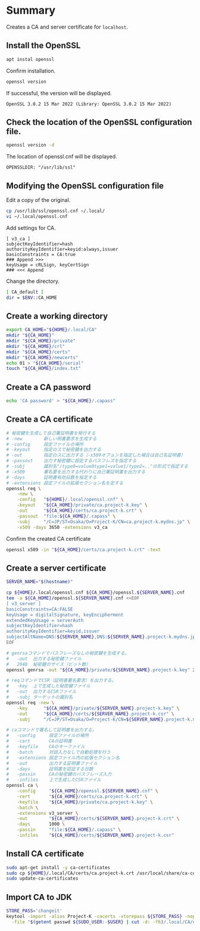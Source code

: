 # Summary

Creates a CA and server certificate for `localhost`.

## Install the OpenSSL

```sh
apt instal openssl
```

Confirm installation.
```sh
openssl version
```

If successful, the version will be displayed.
```
OpenSSL 3.0.2 15 Mar 2022 (Library: OpenSSL 3.0.2 15 Mar 2022)
```

## Check the location of the OpenSSL configuration file.

```sh
openssl version -d
```

The location of openssl.cnf will be displayed.
```
OPENSSLDIR: "/usr/lib/ssl"
```

## Modifying the OpenSSL configuration file

Edit a copy of the original.
```sh
cp /usr/lib/ssl/openssl.cnf ~/.local/
vi ~/.local/openssl.cnf
```

Add settings for CA.

```
[ v3_ca ]
subjectKeyIdentifier=hash
authorityKeyIdentifier=keyid:always,issuer
basicConstraints = CA:true
### Append >>>
keyUsage = cRLSign, keyCertSign
### <<< Append
```

Change the directory.
```sh
[ CA_default ]
dir = $ENV::CA_HOME
```

## Create a working directory

```sh
export CA_HOME="${HOME}/.local/CA"
mkdir "${CA_HOME}"
mkdir "${CA_HOME}/private"
mkdir "${CA_HOME}/crl"
mkdir "${CA_HOME}/certs"
mkdir "${CA_HOME}/newcerts"
echo 01 > "${CA_HOME}/serial"
touch "${CA_HOME}/index.txt"
```

## Create a CA password

```sh
echo 'CA password' > "${CA_HOME}/.capass"
```

## Create a CA certificate

```sh
# 秘密鍵を生成して自己署証明書を発行する
# -new        新しい明書要求を生成する
# -config     設定ファイルの場所
# -keyout     指定のスで秘密鍵を出力する
# -out        指定のスに出力する（-x509オプョンを指定した場合は自己名証明書）
# -passout    出力す秘密鍵に設定するパスフレズを指定する
# -subj       識別名"/type0=value0type1=value1/type2=.."の形式で指定する
# -x509       署名要を出力する代わりに自己署証明書を出力する
# -days       証明書有効日数を指定する
# -extensions 設定フイルの拡張セクション名を定する
openssl req \
    -new \
    -config   "${HOME}/.local/openssl.cnf" \
    -keyout   "${CA_HOME}/private/ca.project-k.key" \
    -out      "${CA_HOME}/certs/ca.project-k.crt" \
    -passout  "file:${CA_HOME}/.capass" \
    -subj     "/C=JP/ST=Osaka/O=Project-K/CN=ca.project-k.mydns.jp" \
    -x509 -days 3650 -extensions v3_ca
```

Confirm the created CA certificate
```sh
openssl x509 -in "${CA_HOME}/certs/ca.project-k.crt" -text
```

## Create a server certificate

```sh
SERVER_NAME="$(hostname)"

cp ${HOME}/.local/openssl.cnf ${CA_HOME}/openssl.${SERVER_NAME}.cnf
tee -a ${CA_HOME}/openssl.${SERVER_NAME}.cnf <<EOF
[ v3_server ]
basicConstraints=CA:FALSE
keyUsage = digitalSignature, keyEncipherment
extendedKeyUsage = serverAuth
subjectKeyIdentifier=hash
authorityKeyIdentifier=keyid,issuer
subjectAltName=DNS:${SERVER_NAME},DNS:${SERVER_NAME}.project-k.mydns.jp,DNS:localhost,IP:127.0.0.1
EOF

# genrsaコマンドでパスフレーズなしの秘密鍵を生成する。
#   -out  出力する秘密鍵ファイル
#   2048  秘密鍵のサイズ（ビット数）
openssl genrsa -out "${CA_HOME}/private/${SERVER_NAME}.project-k.key" 2048

# reqコマンドでCSR（証明書署名要求）を出力する。
#   -key  上で生成した秘密鍵ファイル
#   -out  出力するCSRファイル
#   -subj ターゲットの識別名
openssl req -new \
    -key      "${CA_HOME}/private/${SERVER_NAME}.project-k.key" \
    -out      "${CA_HOME}/certs/${SERVER_NAME}.project-k.csr" \
    -subj     "/C=JP/ST=Osaka/O=Project-K/CN=${SERVER_NAME}.project-k.mydns.jp"

# caコマンドで署名して証明書を出力する。
#   -config     設定ファイルの場所
#   -cert       CAの証明書
#   -keyfile    CAのキーファイル
#   -batch      対話入力なしで自動処理を行う
#   -extensions 設定ファイル内の拡張セクション名
#   -out        出力する証明書ファイル
#   -days       証明書を認証する日数
#   -passin     CAの秘密鍵のパスフレーズ入力
#   -infiles    上で生成したCSRファイル
openssl ca \
    -config     "${CA_HOME}/openssl.${SERVER_NAME}.cnf" \
    -cert       "${CA_HOME}/certs/ca.project-k.crt" \
    -keyfile    "${CA_HOME}/private/ca.project-k.key" \
    -batch \
    -extensions v3_server \
    -out        "${CA_HOME}/certs/${SERVER_NAME}.project-k.crt" \
    -days       1000 \
    -passin     "file:${CA_HOME}/.capass" \
    -infiles    "${CA_HOME}/certs/${SERVER_NAME}.project-k.csr"
```

## Install CA certificate

```sh
sudo apt-get install -y ca-certificates
sudo cp ${HOME}/.local/CA/certs/ca.project-k.crt /usr/local/share/ca-certificates
sudo update-ca-certificates
```

## Import CA to JDK

```sh
STORE_PASS='changeit'
keytool -import -alias Project-K -cacerts -storepass ${STORE_PASS} -noprompt \
  -file "$(getent passwd ${SUDO_USER:-$USER} | cut -d: -f6)/.local/CA/certs/ca.project-k.crt"
```
